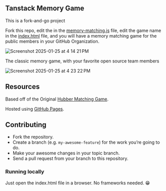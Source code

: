 ## Tanstack Memory Game

This is a fork-and-go project 

Fork this repo, edit the in the [memory-matching.js](https://github.com/alysonla/tanstack-memory-game/blob/main/js/memory-matching.js#L36) file, edit the game name in the [index.html](https://github.com/alysonla/tanstack-memory-game/blob/main/index.html#L13) file, and you will have a memory matching game for the public members in your GitHub Organization.

![Screenshot 2025-01-25 at 4 14 21 PM](https://github.com/user-attachments/assets/9c3cd3e4-1b1b-468a-9758-34adbdd3da36)


The classic memory game, with your favorite open source team members 

![Screenshot 2025-01-25 at 4 23 22 PM](https://github.com/user-attachments/assets/62d57c92-ddf5-451a-a989-3e4145114662)

## Resources

Based off of the Original [Hubber Matching Game](https://github.com/alysonla/hubber-memory-game).

Hosted using [GitHub Pages](https://pages.github.com/).

## Contributing

- Fork the repository.
- Create a branch (e.g. `my-awesome-feature`) for the work you’re going to do.
- Make your awesome changes in your topic branch.
- Send a pull request from your branch to this repository.

### Running locally

Just open the index.html file in a browser. No frameworks needed. :grin:


